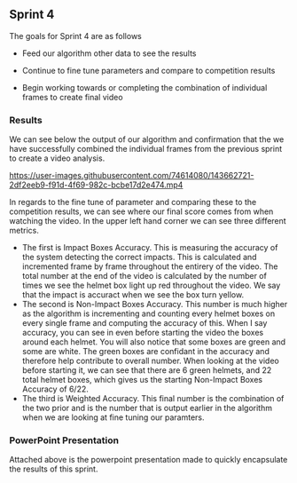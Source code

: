 ## Sprint 4

The goals for Sprint 4 are as follows

- Feed our algorithm other data to see the results

- Continue to fine tune parameters and compare to competition results

- Begin working towards or completing the combination of  individual frames to create final video


### Results
We can see below the output of our algorithm and confirmation that the we have successfully combined the individual frames from the previous sprint to create a video analysis. 


https://user-images.githubusercontent.com/74614080/143662721-2df2eeb9-f91d-4f69-982c-bcbe17d2e474.mp4


In regards to the fine tune of parameter and comparing these to the competition results, we can see where our final score comes from when watching the video. In the upper left hand corner we can see three different metrics.
- The first is Impact Boxes Accuracy. This is measuring the accuracy of the system detecting the correct impacts. This is calculated and incremented frame by frame throughout the entirery of the video. The total number at the end of the video is calculated by the number of times we see the helmet box light up red throughout the video. We say that the impact is accuract when we see the box turn yellow. 
- The second is Non-Impact Boxes Accuracy. This number is much higher as the algorithm is incrementing and counting every helmet boxes on every single frame and computing the accuracy of this. When I say accuracy, you can see in even before starting the video the boxes around each helmet. You will also notice that some boxes are green and some are white. The green boxes are confidant in the accuracy and therefore help contribute to overall number. When looking at the video before starting it, we can see that there are 6 green helmets, and 22 total helmet boxes, which gives us the starting Non-Impact Boxes Accuracy of 6/22.
- The third is Weighted Accuracy. This final number is the combination of the two prior and is the number that is output earlier in the algorithm when we are looking at fine tuning our paramters.


### PowerPoint Presentation
Attached above is the powerpoint presentation made to quickly encapsulate the results of this sprint. 
